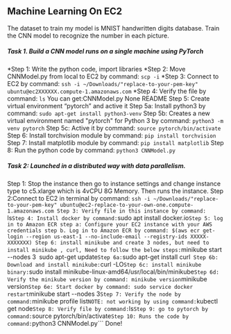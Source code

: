 ## Machine Learning On EC2
The dataset to train my model is MNIST handwritten digits database. Train the CNN model to recognize the number in each picture. 
##### Task 1. Build a CNN model runs on a single machine using PyTorch
*Step 1: Write the python code, import libraries
*Step 2: Move CNNModel.py from local to EC2 by command: ```scp -i```
*Step 3:  Connect to EC2 by command: ```ssh -i ~/Downloads/"replace-to-your-pem-key" ubuntu@ec2XXXXXX.compute-1.amazonaws.com```
*Step 4: Verify the file by command: ```ls```
You can get:CNNModel.py  None  README
Step 5: Create virtual environment “pytorch” and active it
Step 5a: Install python3 by command: ```sudo apt-get install python3-venv```
Step 5b: Creates a new virtual environment named "pytorch" for Python 3 by command: ```python3 -m venv pytorch```
Step 5c: Active it by command: ```source pytorch/bin/activate```
Step 6: Install torchvision module by command: ```pip install torchvision```
Step 7: Install matplotlib module by command: ```pip install matplotlib```
Step 8: Run the python code by command: ```python3 CNNModel.py```

##### Task 2: Launched in a distributed way with data parallelism. 
Step 1: Stop the instance then go to instance settings and change
instance type to c5.xlarge which is 4vCPU 8G Memory. Then runs the
instance.
Step 2:Connect to EC2 in terminal by command: ```ssh -i
~/Downloads/"replace-to-your-pem-key" ubuntu@ec2-replace-to-your-own-one.compute-1.amazonaws.com
Step 3: Verify file in this instance by command: ```ls```
Step 4: Install docker by command: ```sudo apt install docker.io```
Step 5: log in to Amazon ECR
step a: Configure your EC2 instance with your AWS credentials
step b. Log in to Amazon ECR by command: $(aws ecr get-login --region
us-east-1 --no-include-email --registry-ids XXXXX-XXXXXXX)
Step 6: install minikube and create 3 nodes, but need to install minikube , curl,
Need to follow the below steps:
```minikube start --nodes 3```
```sudo apt-get update```
Step 6a: ```sudo apt-get install curl```
Step 6b: Download and install minikube:```curl -LO```
Step 6c: install minikube binary: ```sudo install minikube-linux-amd64/usr/local/bin/minikube```
Step 6d: Verify the minikube version by command: minikube version ```minikube version```
Step 6e: Start docker by command: sudo service docker restart ```minikube start --nodes 3```
Step 7: Verify the node by command: ```minikube profile list```
NOTE: not working by using command: ```kubectl get node```
Step 8: Verify file by command: ```ls```
Step 9: go to pytorch by command: ```source pytorch/bin/activate```
Step 10: Runs the code by command: ```python3 CNNModel.py```
Done!



      


